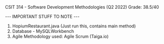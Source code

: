 CSIT 314 - Software Development Methodologies (Q2 2022) 
Grade: 38.5/40

--- IMPORTANT STUFF TO NOTE ---
1. HopiumRestaurant.java (Just run this, contains main method) 
2. Database - MySQLWorkbench 
3. Agile Methodology used: Agile Scrum (Taiga.io) 
